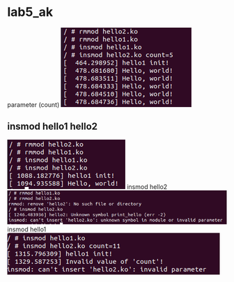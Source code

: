 # lab5_ak # 
parameter (count)
![Image alt](https://github.com/Gronario/lab5_ak1/blob/main/1.png)
## insmod hello1 hello2 ##
![Image alt](https://github.com/Gronario/lab5_ak1/blob/main/2.png)
insmod hello2
![Image alt](https://github.com/Gronario/lab5_ak1/blob/main/3.png)
insmod hello1
![Image alt](https://github.com/Gronario/lab5_ak1/blob/main/4.png)
